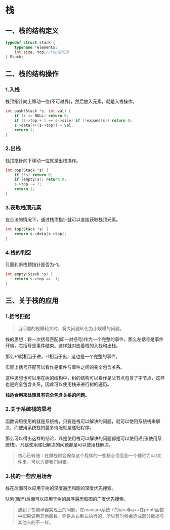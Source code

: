 #  栈

## 一、栈的结构定义

```c++
typedef struct stack {
    typename *elements;
    int size, top;//top是栈顶
} Stack;
```



## 二、栈的结构操作

### 1.入栈

栈顶指针向上移动一位(不可越界)，然后放入元素，就是入栈操作。

```c++
int push(Stack *s, int val) {
    if (s == NULL) return 0;
    if (s->top + 1 == s->size) if (!expand(s)) return 0;
    s->data[++(s->top)] = val;
    return 1;
}
```



### 2.出栈

栈顶指针向下移动一位就是出栈操作。

```c++
int pop(Stack *s) {
    if (!s) return 0;
    if (empty(s)) return 0;
    s->top -= 1;
    return 1;
}
```



### 3.获取栈顶元素

在合法的情况下，通过栈顶指针就可以直接获取栈顶元素。

```c++
int top(Stack *s) {
    return s->data[s->top];
}
```



### 4.栈的判空

只需判断栈顶指针是否为-1。

```c++
int empty(Stack *s) {
    return s->top == -1;
}
```



## 三、关于栈的应用

### 1.括号匹配

> 当问题的规模较大时，将大问题转化为小规模的问题。

栈的思想：将一次括号匹配(即一对括号)作为一个完整的事件，那么左括号是事件开端，右括号是事件结束。这样就对应着栈的入栈和出栈。

那么+1就相当于进，-1相当于出，这也是一个完整的事件。

实际上括号匹配可以看作是事件与事件之间的完全包含关系。

这种思想也可以用在树的结构中，树的结构可以看作是父节点包含了字节点，这样也是完全包含关系。因此可以使用栈来进行树的遍历。

**栈适合用来处理具有完全包含关系的问题。**

### 2.关于系统栈的思考

函数调用使用的就是系统栈，只要是栈可以解决的问题，就可以使用系统栈来解决，而使用系统栈的最多情况就是递归程序。

那么可以得出这样的结论，凡是使用栈可以解决的问题都是可以使用递归(使用系统栈)，凡是使用递归解决的问题都是可以使用栈解决。

> 核心已转储：在爆栈时会保存这个程序的一些核心信息到一个被称为cal文件里，可以方便我们纠错。

### 3.栈的一些应用场合

栈在后面可以应用于树的深度遍历和图的深度优先搜索。

队列(循环)后面可以应用于树的层序遍历和图的广度优先搜索。

> 遇到了在编译器实现上的问题，在manjaro系统下的gcc与g++在printf函数中如果调用其他函数，则是从右到左执行的，所以有时候会造成部分数据与其他人的不一样。

